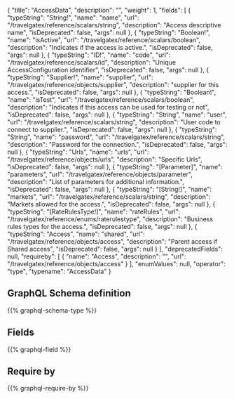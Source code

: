 {
  "title": "AccessData",
  "description": "",
  "weight": 1,
  "fields": [
    {
      "typeString": "String!",
      "name": "name",
      "url": "/travelgatex/reference/scalars/string",
      "description": "Access descriptive name",
      "isDeprecated": false,
      "args": null
    },
    {
      "typeString": "Boolean!",
      "name": "isActive",
      "url": "/travelgatex/reference/scalars/boolean",
      "description": "Indicates if the access is active.",
      "isDeprecated": false,
      "args": null
    },
    {
      "typeString": "ID!",
      "name": "code",
      "url": "/travelgatex/reference/scalars/id",
      "description": "Unique AccessConfiguration identifier",
      "isDeprecated": false,
      "args": null
    },
    {
      "typeString": "Supplier!",
      "name": "supplier",
      "url": "/travelgatex/reference/objects/supplier",
      "description": "supplier for this access.",
      "isDeprecated": false,
      "args": null
    },
    {
      "typeString": "Boolean!",
      "name": "isTest",
      "url": "/travelgatex/reference/scalars/boolean",
      "description": "Indicates if this access can be used for testing or not",
      "isDeprecated": false,
      "args": null
    },
    {
      "typeString": "String",
      "name": "user",
      "url": "/travelgatex/reference/scalars/string",
      "description": "User code to connect to supplier.",
      "isDeprecated": false,
      "args": null
    },
    {
      "typeString": "String",
      "name": "password",
      "url": "/travelgatex/reference/scalars/string",
      "description": "Password for the connection.",
      "isDeprecated": false,
      "args": null
    },
    {
      "typeString": "Urls",
      "name": "urls",
      "url": "/travelgatex/reference/objects/urls",
      "description": "Specific Urls",
      "isDeprecated": false,
      "args": null
    },
    {
      "typeString": "[Parameter]",
      "name": "parameters",
      "url": "/travelgatex/reference/objects/parameter",
      "description": "List of parameters for additional information.",
      "isDeprecated": false,
      "args": null
    },
    {
      "typeString": "[String!]",
      "name": "markets",
      "url": "/travelgatex/reference/scalars/string",
      "description": "Markets allowed for the access.",
      "isDeprecated": false,
      "args": null
    },
    {
      "typeString": "[RateRulesType!]",
      "name": "rateRules",
      "url": "/travelgatex/reference/enums/raterulestype",
      "description": "Business rules types for the access.",
      "isDeprecated": false,
      "args": null
    },
    {
      "typeString": "Access",
      "name": "shared",
      "url": "/travelgatex/reference/objects/access",
      "description": "Parent access if Shared access",
      "isDeprecated": false,
      "args": null
    }
  ],
  "deprecatedFields": null,
  "requireby": [
    {
      "name": "Access",
      "description": "",
      "url": "/travelgatex/reference/objects/access"
    }
  ],
  "enumValues": null,
  "operator": "type",
  "typename": "AccessData"
}
## GraphQL Schema definition

{{% graphql-schema-type %}}

## Fields

{{% graphql-field %}}

## Require by

{{% graphql-require-by %}}
